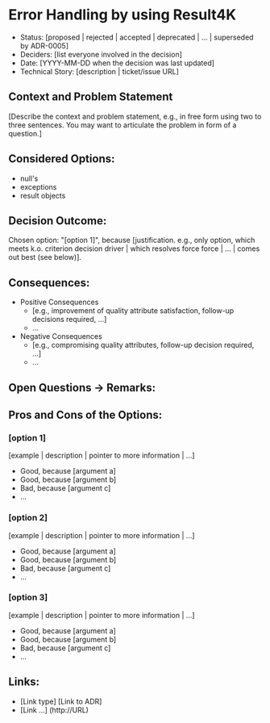 # Error Handling by using Result4K

- Status: [proposed | rejected | accepted | deprecated | ... | superseded by ADR-0005]
- Deciders: [list everyone involved in the decision]
- Date: [YYYY-MM-DD when the decision was last updated]
- Technical Story: [description | ticket/issue URL]

## Context and Problem Statement

[Describe the context and problem statement, e.g., in free form using two to three sentences. You may want to articulate the problem in form of a question.]

## Considered Options:

- null's
- exceptions
- result objects

## Decision Outcome:

Chosen option: "[option 1]",
because [justification. e.g., only option, which meets k.o. criterion decision driver | which resolves force force | ... | comes out best (see below)].

## Consequences:

- Positive Consequences
    - [e.g., improvement of quality attribute satisfaction, follow-up decisions required, ...]
    - ...
- Negative Consequences
    - [e.g., compromising quality attributes, follow-up decision required, ...]
    - ...

## Open Questions -> Remarks:

## Pros and Cons of the Options:

### [option 1]

[example | description | pointer to more information | ...]

- Good, because [argument a]
- Good, because [argument b]
- Bad, because [argument c]
- ...

### [option 2]

[example | description | pointer to more information | ...]

- Good, because [argument a]
- Good, because [argument b]
- Bad, because [argument c]
- ...

### [option 3]

[example | description | pointer to more information | ...]

- Good, because [argument a]
- Good, because [argument b]
- Bad, because [argument c]
- ...

## Links:

- [Link type] [Link to ADR]
- [Link ...] (http://URL)
